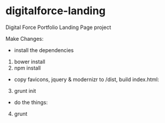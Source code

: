 # digitalforce-landing

Digital Force Portfolio Landing Page project

Make Changes:
- install the dependencies
1) bower install
2) npm install

- copy favicons, jquery & modernizr to /dist, build index.html:
3) grunt init

- do the things:
4) grunt


